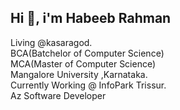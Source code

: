 ## Hi 👋, i'm Habeeb Rahman
Living @kasaragod.<br>
BCA(Batchelor of Computer Science)<br>
MCA(Master of Computer Science)<br>
Mangalore University ,Karnataka.<br>
Currently Working @ InfoPark Trissur.<br>
Az Software Developer<br>


<!--
**outlook313/outlook313** is a ✨ _special_ ✨ repository because its `README.md` (this file) appears on your GitHub profile.

Here are some ideas to get you starte
